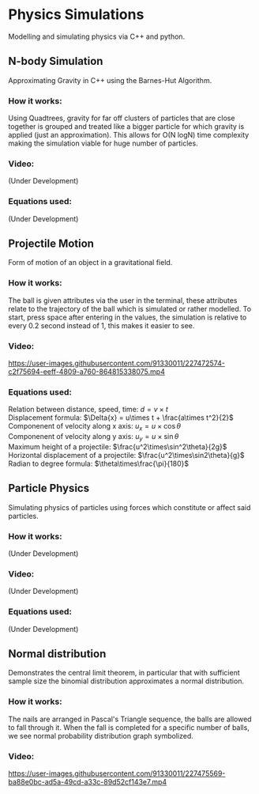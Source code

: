 # Physics Simulations
Modelling and simulating physics via C++ and python.


## N-body Simulation 
Approximating Gravity in C++ using the Barnes-Hut Algorithm. 

### How it works:
Using Quadtrees, gravity for far off clusters of particles that are close together is grouped and treated like a bigger particle for which gravity is applied (just an approximation). This allows for O(N logN) time complexity making the simulation viable for huge number of particles.

### Video:
(Under Development)

### Equations used:
(Under Development)


## Projectile Motion
Form of motion of an object in a gravitational field.

### How it works:
The ball is given attributes via the user in the terminal, these attributes relate to the trajectory of the ball which is simulated or rather modelled. To start, press space after entering in the values, the simulation is relative to every 0.2 second instead of 1, this makes it easier to see.

### Video:
https://user-images.githubusercontent.com/91330011/227472574-c2f75694-eeff-4809-a760-864815338075.mp4

### Equations used:
Relation between distance, speed, time: $d = {v}\times{t}$  
Displacement formula: $\Delta{x} = u\times t + \frac{a\times t^2}{2}$  
Componenent of velocity along x axis: $u_x = u\times\cos\theta$  
Componenent of velocity along y axis: $u_y = u\times\sin\theta$  
Maximum height of a projectile: $\frac{u^2\times\sin^2\theta}{2g}$  
Horizontal displacement of a projectile: $\frac{u^2\times\sin2\theta}{g}$  
Radian to degree formula: $\theta\times\frac{\pi}{180}$


## Particle Physics
Simulating physics of particles using forces which constitute or affect said particles.

### How it works:
(Under Development)

### Video:
(Under Development)

### Equations used:
(Under Development)


## Normal distribution
Demonstrates the central limit theorem, in particular that with sufficient sample size the binomial distribution approximates a normal distribution.

### How it works: 
The nails are arranged in Pascal's Triangle sequence, the balls are allowed to fall through it. When the fall is completed for a specific number of balls, we see normal probability distribution graph symbolized. 

### Video:
https://user-images.githubusercontent.com/91330011/227475569-ba88e0bc-ad5a-49cd-a33c-89d52cf143e7.mp4
